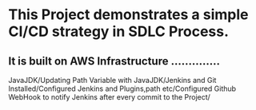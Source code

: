 # This Project demonstrates a simple CI/CD strategy in SDLC Process.
## It is built on AWS Infrastructure ..............







JavaJDK/Updating Path Variable with JavaJDK/Jenkins and Git Installed/Configured Jenkins and Plugins,path etc/Configured Github WebHook to notify Jenkins after every commit to the Project/
